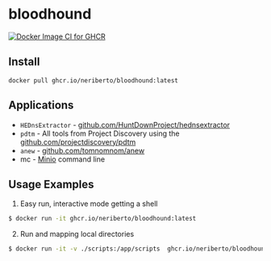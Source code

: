# bloodhound

[![Docker Image CI for GHCR](https://github.com/neriberto/bloodhound/actions/workflows/publish-ghcr.yaml/badge.svg)](https://github.com/neriberto/bloodhound/actions/workflows/publish-ghcr.yaml)


## Install

```
docker pull ghcr.io/neriberto/bloodhound:latest
```

## Applications

* `HEDnsExtractor` - [github.com/HuntDownProject/hednsextractor](https://github.com/HuntDownProject/hednsextractor)
* `pdtm` - All tools from Project Discovery using the [github.com/projectdiscovery/pdtm](https://github.com/projectdiscovery/pdtm)
* `anew` - [github.com/tomnomnom/anew](https://github.com/tomnomnom/anew)
* mc - [Minio](https://min.io/) command line

## Usage Examples

1. Easy run, interactive mode getting a shell

```bash
$ docker run -it ghcr.io/neriberto/bloodhound:latest
```

2. Run and mapping local directories

```bash
$ docker run -it -v ./scripts:/app/scripts  ghcr.io/neriberto/bloodhound:latest
```